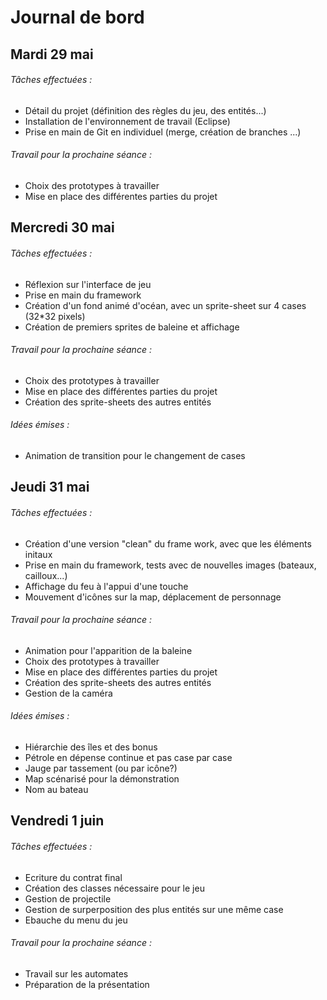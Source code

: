 # Journal de bord

## Mardi 29 mai
###### Tâches effectuées :
  - Détail du projet (définition des règles du jeu, des entités...)
  - Installation de l'environnement de travail (Eclipse)
  - Prise en main de Git en individuel (merge, création de branches ...)
  
###### Travail pour la prochaine séance :
  - Choix des prototypes à travailler
  - Mise en place des différentes parties du projet
  
##

## Mercredi 30 mai
###### Tâches effectuées :
  - Réflexion sur l'interface de jeu
  - Prise en main du framework
  - Création d'un fond animé d'océan, avec un sprite-sheet sur 4 cases (32*32 pixels)
  - Création de premiers sprites de baleine et affichage
  
###### Travail pour la prochaine séance :
  - Choix des prototypes à travailler
  - Mise en place des différentes parties du projet
  - Création des sprite-sheets des autres entités

###### Idées émises :
  - Animation de transition pour le changement de cases
  
##

## Jeudi 31 mai
###### Tâches effectuées :
  - Création d'une version "clean" du frame work, avec que les éléments initaux
  - Prise en main du framework, tests avec de nouvelles images (bateaux, cailloux...)
  - Affichage du feu à l'appui d'une touche
  - Mouvement d'icônes sur la map, déplacement de personnage
  
###### Travail pour la prochaine séance :
 - Animation pour l'apparition de la baleine
 - Choix des prototypes à travailler
 - Mise en place des différentes parties du projet
 - Création des sprite-sheets des autres entités
 - Gestion de la caméra
 
###### Idées émises :
  - Hiérarchie des îles et des bonus
  - Pétrole en dépense continue et pas case par case
  - Jauge par tassement (ou par icône?)
  - Map scénarisé pour la démonstration
  - Nom au bateau

##

## Vendredi 1 juin

###### Tâches effectuées :
  - Ecriture du contrat final
  - Création des classes nécessaire pour le jeu
  - Gestion de projectile
  - Gestion de surperposition des plus entités sur une même case
  - Ebauche du menu du jeu
  
###### Travail pour la prochaine séance :
  - Travail sur les automates
  - Préparation de  la présentation
  
  
##
